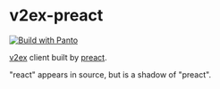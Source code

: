 # v2ex-preact
[![Build with Panto][build-image]][build-url]

[v2ex](https://www.v2ex.com) client built by [preact](https://preactjs.com/).

"react" appears in source, but is a shadow of "preact".

[build-image]:https://img.shields.io/badge/build%20with-panto-yellowgreen.svg
[build-url]:http://pantojs.xyz/